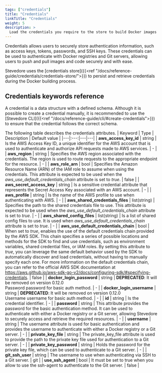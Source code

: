 ```yaml
---
tags: ["credentials"]
title: "Credentials"
linkTitle: "Credentials"
weight: 5
description: >
  Load the credentials you require to the store to build Docker images
---
```


Credentials allows users to securely store authentication information, such as access keys, tokens, passwords, and SSH keys. These credentials can be used to authenticate with Docker registries and Git servers, allowing users to push and pull images and code securely and with ease.

Stevedore uses the [credentials store]({{<ref "/docs/reference-guide/credentials/credentials-store/">}}) to persist and retrieve credentials during the Docker building process.

## Credentials keywords reference
A credential is a data structure with a defined schema.
Although it is possible to create a credential manually, it is recommended to use the [Stevedore CLI]({{<ref "/docs/reference-guide/cli/#create-credentials">}}) to ensure that the credential follows the correct schema.

The following table describes the credentials attributes.
| Keyword | Type | Description | Default value |
|---|:---:|---|---|
| **aws_access_key_id** | string | Is the AWS Access Key ID, a unique identifier for the AWS account that is used to authenticate and authorize API requests made to AWS services. | - |
| **aws_region** | string |  Specifies the AWS region associated with the credentials. The region is used to route requests to the appropriate endpoint for the resource. | - |
| **aws_role_arn** | bool | Specifies the Amazon Resource Name (ARN) of the IAM role to assume when using the credentials. This attribute is expected to be used when the _aws_use_default_credentials_chain_ attribute is set to _true_. | false |
| **aws_secret_access_key** | string | Is a sensitive credential attribute that represents the Secret Access Key associated with an AWS account. | - |
| **aws_profile** | string | Is the name of the AWS profile to use when authenticating with AWS. | - |
| **aws_shared_credentials_files** | list(string) | Specifies the path to the shared credentials file to use. This attribute is expected to be used when the _aws_use_default_credentials_chain_ attribute is set to _true_. | - |
| **aws_shared_config_files** | list(string) | Is a list of shared config files to use. It is used when _aws_use_default_credentials_chain_ attribute is set to _true_. | - |
| **aws_use_default_credentials_chain** | bool | When set to _true_, enables the use of the default credentials chain provided by the AWS SDK. This chain specifies a series of possible locations and methods for the SDK to find and use credentials, such as environment variables, shared credential files, or IAM roles. By setting this attribute to _true_, you can leverage the same default behavior used by the SDK to automatically discover and load credentials, without having to manually specify each one. For more information on the default credentials chain, you can refer to the official AWS SDK documentation at https://aws.github.io/aws-sdk-go-v2/docs/configuring-sdk/#specifying-credentials. | false |
| **docker_login_password** | string | **DEPRECATED**: It will be removed on version 0.12.0<br>Password password for basic auth method. | - |
| **docker_login_username** | string | **DEPRECATED**: It will be removed on version 0.12.0<br>Username username for basic auth method. | - |
| **id** | string | Is the credential identifier. | - |
| **password** | string | This attribute provides the password for the basic authentication method. It can be used to authenticate with either a Docker registry or a Git server, allowing Stevedore to securely access and retrieve the required resources. | - |
| **username** | string | The username attribute is used for basic authentication and provides the username to authenticate with either a Docker registry or a Git server. | - |
| **private_key_file** | string | The private_key_file attribute is used to provide the path to the private key file used for authentication to a Git server. | - |
| **private_key_password** | string | Holds the password for the private key file, which can be used to authenticate to a Git server. | - |
| **git_ssh_user** | string | The username to use when authenticating via SSH to a Git server. | git |
| **use_ssh_agent** | bool | It must be set to true when you allow to use the ssh-agent to authenticate to the Git server. | false |

